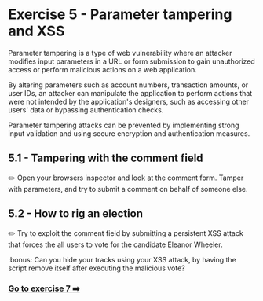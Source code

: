 # Exercise 5 - Parameter tampering and XSS

Parameter tampering is a type of web vulnerability where an attacker modifies input parameters in a URL or form submission to gain unauthorized access or perform malicious actions on a web application. 

By altering parameters such as account numbers, transaction amounts, or user IDs, an attacker can manipulate the application to perform actions that were not intended by the application's designers, such as accessing other users' data or bypassing authentication checks.

Parameter tampering attacks can be prevented by implementing strong input validation and using secure encryption and authentication measures.

## 5.1 - Tampering with the comment field

:pencil2: Open your browsers inspector and look at the comment form. Tamper with parameters, and try to submit a comment on behalf of someone else.

## 5.2 - How to rig an election

:pencil2: Try to exploit the comment field by submitting a persistent XSS attack that forces the all users to vote for the candidate Eleanor Wheeler. 

:bonus: Can you hide your tracks using your XSS attack, by having the script remove itself after executing the malicious vote?

### [Go to exercise 7 :arrow_right:](../exercise-7/README.md)